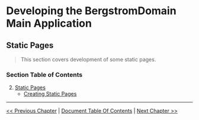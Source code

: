 # Developing the BergstromDomain Main Application  #


## Static Pages ##
> This section covers development of some static pages.


### Section Table of Contents ###
2. [Static Pages](../section_2_static_pages/2_0_static_pages_toc.md)
    - [Creating Static Pages](../section_2_static_pages/2_1_creating_static_pages.md)


----------
[<< Previous Chapter](./section_1_getting_started/1_2_creating_a_new_application.md) | 
[Document Table Of Contents](../developing_the_bergstromdomain_app.md) | 
[Next Chapter >>](../section_2_static_pages/2_1_creating_static_pages.md)
